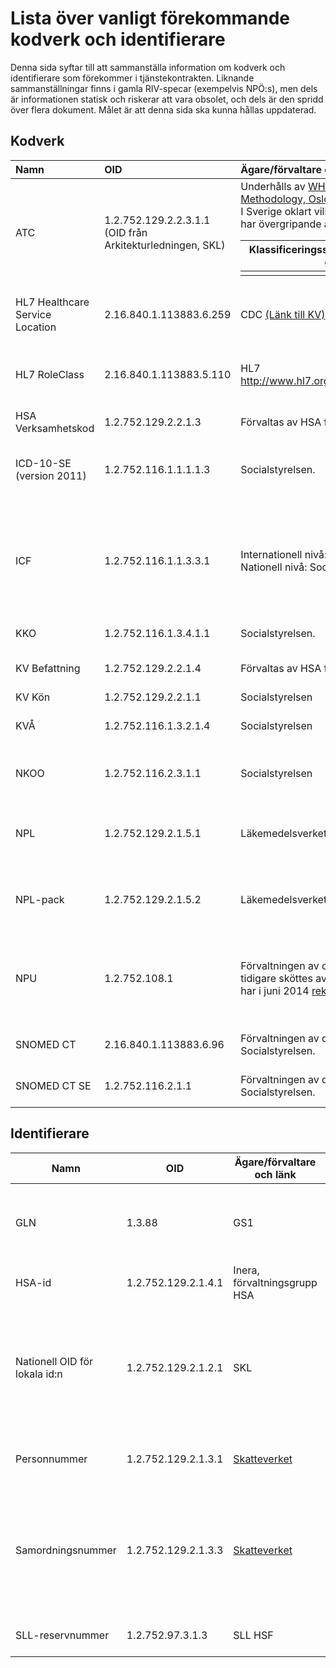 # Lista över vanligt förekommande kodverk och identifierare #

Denna sida syftar till att sammanställa information om kodverk och identifierare som förekommer i tjänstekontrakten. Liknande sammanställningar finns i gamla RIV-specar (exempelvis NPÖ:s), men dels är informationen statisk och riskerar att vara obsolet, och dels är den spridd över flera dokument. Målet är att denna sida ska kunna hållas uppdaterad.


## Kodverk ##

| **Namn** | **OID** | **Ägare/förvaltare och länk** | **Innehåll** |
|:---------|:--------|:---------------------------------|:--------------|
| ATC | 1.2.752.129.2.2.3.1.1 (OID från Arkitekturledningen, SKL) | Underhålls av [WHO Collaborating Centre for Drug Statistics Methodology, Oslo, Norge](http://www.whocc.no/atcddd/) <br> I Sverige oklart vilken instans som ansvarar men <a href='http://www.lakemedelsverket.se'>Läkemedelsverket</a> har övergripande ansvar för läkemedelsfrågor <table><thead><th> Klassificeringssystem för läkemedel. Läkemedlen indelas i olika grupper efter indikationsområde. </th></thead><tbody>
<tr><td> HL7 Healthcare Service Location </td><td> 2.16.840.1.113883.6.259 </td><td> CDC <a href='http://phinvads.cdc.gov/vads/ViewCodeSystem.action?id=2.16.840.1.113883.6.259'>(Länk till KV)</a> </td><td> HSLOC innehåller beskrivande koder för olika funktionella delar av vårdapparaten. </td></tr>
<tr><td> HL7 RoleClass </td><td> 2.16.840.1.113883.5.110 </td><td> HL7 <a href='http://www.hl7.org/implement/standards/fhir/v3/RoleClass/index.html'>http://www.hl7.org/implement/standards/fhir/v3/RoleClass/index.html</a> </td><td> Kodsystemet innehåller beskrivningar av roller, d.v.s. beskrivningar av associationer mellan två entiteter.  </td></tr>
<tr><td> HSA Verksamhetskod</td><td> 1.2.752.129.2.2.1.3 </td><td> Förvaltas av HSA förvaltningsgrupp, Inera. <a href='http://www.inera.se/Documents/TJANSTER_PROJEKT/Katalogtjanst_HSA/Innehall/HSA_innehall_verksamhetskod.pdf'>(Länk till KV)</a> </td><td> Klassifikation av verksamhet. </td></tr>
<tr><td> ICD-10-SE (version 2011) </td><td> 1.2.752.116.1.1.1.1.3 </td><td> Socialstyrelsen. </td><td> Internationell statistisk klassifikation av sjukdomar och relaterade hälsoproblem, systematisk förteckning. </td></tr>
<tr><td> ICF </td><td> 1.2.752.116.1.1.3.3.1 </td><td> Internationell nivå: WHO men licensierat till Sverige.<br>Nationell nivå: Socialstyrelsen. </td><td> Klassifikation av funktionstillstånd, funktionshinder och hälsa Baseras på en internationell klassifikation med namnet International Classification of Functioning, Disability and Health. </td></tr>
<tr><td> KKO </td><td> 1.2.752.116.1.3.4.1.1 </td><td> Socialstyrelsen. </td><td> Klassifikation av kontaktorsaker. </td></tr>
<tr><td> KV Befattning </td><td> 1.2.752.129.2.2.1.4 </td><td> Förvaltas av HSA förvaltningsgrupp, Inera. <a href='http://www.inera.se/Documents/TJANSTER_PROJEKT/Katalogtjanst_HSA/Innehall/hsa_innehall_befattning.pdf'>(Länk till KV)</a> </td><td> Information befattning för en hälso- och sjukvårdsperson. </td></tr>
<tr><td> KV Kön</td><td> 1.2.752.129.2.2.1.1 </td><td> Socialstyrelsen </td><td> Anger kön på en person. </td></tr>
<tr><td> KVÅ</td><td> 1.2.752.116.1.3.2.1.4 </td><td> Socialstyrelsen </td><td> Klassifikation av åtgärder. Anger aktivitetskod/åtgärdskod. </td></tr>
<tr><td> NKOO</td><td> 1.2.752.116.2.3.1.1 </td><td> Socialstyrelsen </td><td> Kodsystem för klassificering av ordinationsorsaker. <a href='http://www.cehis.se/images/uploads/dokumentarkiv/Implementationsguide_ordinationsorsak_20130620.pdf'>(Länk till implementationsguide)</a> </td></tr>
<tr><td> NPL </td><td> 1.2.752.129.2.1.5.1</td><td> Läkemedelsverket </td><td> NPL-id beskriver ett visst läkemedel från en viss tillverkare med en viss beredningsform, styrka och smak.  </td></tr>
<tr><td> NPL-pack </td><td> 1.2.752.129.2.1.5.2</td><td> Läkemedelsverket </td><td> NPL-pack-id beskriver ett visst läkemedel enligt NPL-beskrivning ovan, i en viss förpackningsstorlek.  </td></tr>
<tr><td> NPU </td><td> 1.2.752.108.1 </td><td> Förvaltningen av den svenska versionen av NPU-systemet, som tidigare sköttes av Equalis, upphörde 1 januari 2014. Socialstyrelsen har i juni 2014 <a href='http://www.socialstyrelsen.se/publikationer2014/2014-6-23'>rekommenderat</a> ett övertagande av förvaltningen. </td><td> NPU-systemet (Nomenclature of properties and units) är ett register med systematiska, unika benämningar och koder för laboratorieundersökningar. </td></tr>
<tr><td> SNOMED CT </td><td> 2.16.840.1.113883.6.96 </td><td> Förvaltningen av den svenska versionen av SNOMED CT sköts av Socialstyrelsen. </td><td> SNOMED CT innehåller en stor mängd kliniska termer. </td></tr>
<tr><td> SNOMED CT SE </td><td> 1.2.752.116.2.1.1</td><td> Förvaltningen av den svenska versionen av SNOMED CT sköts av Socialstyrelsen. </td><td> SNOMED CT innehåller en stor mängd kliniska termer. </td></tr></tbody></table>


<h2>Identifierare</h2>

<table><thead><th> <b>Namn</b> </th><th> <b>OID</b> </th><th> <b>Ägare/förvaltare och länk</b> </th><th> <b>Innehåll</b> </th></thead><tbody>
<tr><td> GLN </td><td> 1.3.88 </td><td> GS1 </td><td> GLN (Global Location Number) används för att identifiera en (fysisk eller juridisk) plats som behöver bli unikt identifierad. </td></tr>
<tr><td> HSA-id </td><td> 1.2.752.129.2.1.4.1 </td><td> Inera, förvaltningsgrupp HSA </td><td> Id för objekt i HSA-katalogen. </td></tr>
<tr><td> Nationell OID för lokala id:n </td><td> 1.2.752.129.2.1.2.1</td><td> SKL </td><td> "Slask-OID" som används för att peka på lokala id:n, som inte sällan bildas med en konkatenering av system-id och systemets lokala id av instansen som ska identifieras. </td></tr>
<tr><td> Personnummer </td><td> 1.2.752.129.2.1.3.1 </td><td> <a href='http://www.skatteverket.se'>Skatteverket</a> </td><td> Person-id för någon som är folkbokförd i Sverige enligt SKV704. </td></tr>
<tr><td> Samordningsnummer </td><td> 1.2.752.129.2.1.3.3 </td><td> <a href='http://www.skatteverket.se'>Skatteverket</a> </td><td> Person-id för någon som inte är eller har varit folkbokförd i Sverige enligt SKV704. Samordningsnummer tilldelas av Skatteverket på begäran av en myndighet. </td></tr>
<tr><td> SLL-reservnummer </td><td> 1.2.752.97.3.1.3 </td><td> SLL HSF </td><td> Reservnummer tillhörande SLL-person/patient. </td></tr>